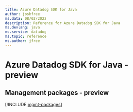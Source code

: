 ```yaml
---
title: Azure Datadog SDK for Java
author: joshfree
ms.data: 08/02/2022
description: Reference for Azure Datadog SDK for Java
ms.devlang: java
ms.service: datadog
ms.topic: reference
ms.author: jfree
---
```

# Azure Datadog SDK for Java - preview

## Management packages - preview
[!INCLUDE [mgmt-packages](datadog-mgmt-index.md)]